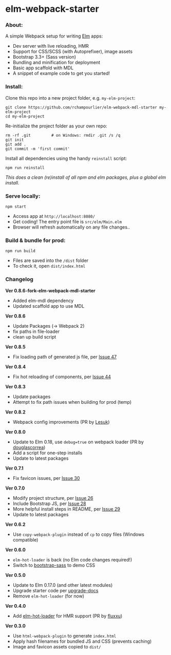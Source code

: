 # elm-webpack-starter


### About:
A simple Webpack setup for writing [Elm](http://elm-lang.org/) apps:

* Dev server with live reloading, HMR
* Support for CSS/SCSS (with Autoprefixer), image assets
* Bootstrap 3.3+ (Sass version)
* Bundling and minification for deployment
* Basic app scaffold with MDL
* A snippet of example code to get you started!


### Install:
Clone this repo into a new project folder, e.g. `my-elm-project`:
```
git clone https://github.com/rchampourlier/elm-webpack-mdl-starter my-elm-project
cd my-elm-project
```

Re-initialize the project folder as your own repo:
```
rm -rf .git         # on Windows: rmdir .git /s /q
git init
git add .
git commit -m 'first commit'
```

Install all dependencies using the handy `reinstall` script:
```
npm run reinstall
```
*This does a clean (re)install of all npm and elm packages, plus a global elm install.*


### Serve locally:
```
npm start
```
* Access app at `http://localhost:8080/`
* Get coding! The entry point file is `src/elm/Main.elm`
* Browser will refresh automatically on any file changes..


### Build & bundle for prod:
```
npm run build
```

* Files are saved into the `/dist` folder
* To check it, open `dist/index.html`


### Changelog

**Ver 0.8.6-fork-elm-webpack-mdl-starter**
* Added elm-mdl dependency
* Updated scaffold app to use MDL

**Ver 0.8.6**
* Update Packages (-> Webpack 2)
* fix paths in file-loader
* clean up build script

**Ver 0.8.5**
* Fix loading path of generated js file, per [Issue 47](https://github.com/moarwick/elm-webpack-starter/issues/47)

**Ver 0.8.4**
* Fix hot reloading of components, per [Issue 44](https://github.com/moarwick/elm-webpack-starter/issues/44)

**Ver 0.8.3**
* Update packages
* Attempt to fix path issues when building for prod (temp)

**Ver 0.8.2**
* Webpack config improvements (PR by [Lesuk](https://github.com/moarwick/elm-webpack-starter/pull/39))

**Ver 0.8.0**
* Update to Elm 0.18, use `debug=true` on webpack loader (PR by [douglascorrea](https://github.com/moarwick/elm-webpack-starter/pull/33))
* Add a script for one-step installs
* Update to latest packages

**Ver 0.7.1**
* Fix favicon issues, per [Issue 30](https://github.com/moarwick/elm-webpack-starter/issues/30)

**Ver 0.7.0**
* Modify project structure, per [Issue 26](https://github.com/moarwick/elm-webpack-starter/issues/26)
* Include Bootstrap JS, per [Issue 28](https://github.com/moarwick/elm-webpack-starter/issues/28)
* More helpful install steps in README, per [Issue 29](https://github.com/moarwick/elm-webpack-starter/issues/29)
* Update to latest packages

**Ver 0.6.2**
* Use `copy-webpack-plugin` instead of `cp` to copy files (Windows compatible)

**Ver 0.6.0**
* `elm-hot-loader` is back (no Elm code changes required!)
* Switch to [bootstrap-sass](https://www.npmjs.com/package/bootstrap-sass) to demo CSS

**Ver 0.5.0**
* Update to Elm 0.17.0 (and other latest modules)
* Upgrade starter code per [upgrade-docs](https://github.com/elm-lang/elm-platform/blob/master/upgrade-docs/0.17.md)
* Remove `elm-hot-loader` (for now)

**Ver 0.4.0**
* Add [elm-hot-loader](https://github.com/fluxxu/elm-hot-loader) for HMR support (PR by [fluxxu](https://github.com/fluxxu))

**Ver 0.3.0**
* Use `html-webpack-plugin` to generate `index.html`
* Apply hash filenames for bundled JS and CSS (prevents caching)
* Image and favicon assets copied to `dist/`
